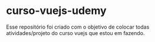 # curso-vuejs-udemy
Esse repositório foi criado com o objetivo de colocar todas atividades/projeto do curso vuejs que estou em fazendo.
